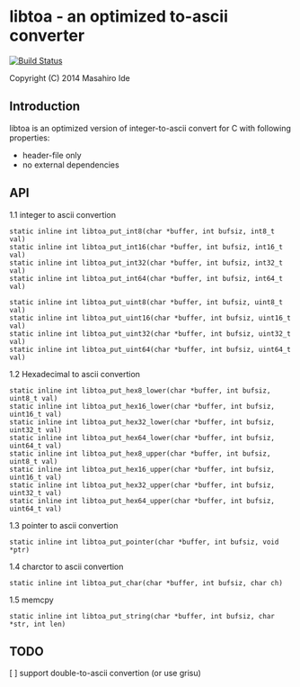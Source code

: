 libtoa - an optimized to-ascii converter
=====

[![Build Status](https://secure.travis-ci.org/imasahiro/libtoa.png)](http://travis-ci.org/imasahiro/libtoa)

Copyright (C) 2014 Masahiro Ide

Introduction
---
libtoa is an optimized version of integer-to-ascii convert for C with following properties:
* header-file only
* no external dependencies


API
---

1.1 integer to ascii convertion
```
static inline int libtoa_put_int8(char *buffer, int bufsiz, int8_t val)
static inline int libtoa_put_int16(char *buffer, int bufsiz, int16_t val)
static inline int libtoa_put_int32(char *buffer, int bufsiz, int32_t val)
static inline int libtoa_put_int64(char *buffer, int bufsiz, int64_t val)

static inline int libtoa_put_uint8(char *buffer, int bufsiz, uint8_t val)
static inline int libtoa_put_uint16(char *buffer, int bufsiz, uint16_t val)
static inline int libtoa_put_uint32(char *buffer, int bufsiz, uint32_t val)
static inline int libtoa_put_uint64(char *buffer, int bufsiz, uint64_t val)
```

1.2 Hexadecimal to ascii convertion
```
static inline int libtoa_put_hex8_lower(char *buffer, int bufsiz, uint8_t val)
static inline int libtoa_put_hex16_lower(char *buffer, int bufsiz, uint16_t val)
static inline int libtoa_put_hex32_lower(char *buffer, int bufsiz, uint32_t val)
static inline int libtoa_put_hex64_lower(char *buffer, int bufsiz, uint64_t val)
static inline int libtoa_put_hex8_upper(char *buffer, int bufsiz, uint8_t val)
static inline int libtoa_put_hex16_upper(char *buffer, int bufsiz, uint16_t val)
static inline int libtoa_put_hex32_upper(char *buffer, int bufsiz, uint32_t val)
static inline int libtoa_put_hex64_upper(char *buffer, int bufsiz, uint64_t val)
```

1.3 pointer to ascii convertion
```
static inline int libtoa_put_pointer(char *buffer, int bufsiz, void *ptr)
```

1.4  charctor to ascii convertion
```
static inline int libtoa_put_char(char *buffer, int bufsiz, char ch)
```

1.5 memcpy
```
static inline int libtoa_put_string(char *buffer, int bufsiz, char *str, int len)
```

TODO
---
[ ] support double-to-ascii convertion (or use grisu)
